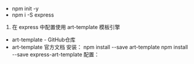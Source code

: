 - npm init -y
- npm i -S express

1. 在 express 中配置使用 art-template 模板引擎
- art-template - GitHub仓库
- art-template 官方文档
安装：
npm install --save art-template
npm install --save express-art-template
配置：
